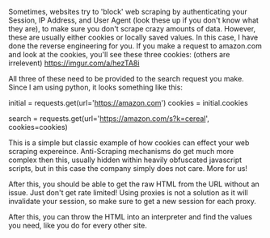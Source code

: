 Sometimes, websites try to 'block' web scraping by authenticating your Session, IP Address, and User Agent (look these up if you don't know what they are), to make sure you don't scrape crazy amounts of data. However, these are usually either cookies or locally saved values. In this case, I have done the reverse engineering for you. If you make a request to amazon.com and look at the cookies, you'll see these three cookies: (others are irrelevent) https://imgur.com/a/hezTA8i

All three of these need to be provided to the search request you make. Since I am using python, it looks something like this:

initial = requests.get(url='https://amazon.com')
cookies = initial.cookies

search = requests.get(url='https://amazon.com/s?k=cereal', cookies=cookies)

This is a simple but classic example of how cookies can effect your web scraping expereince. Anti-Scraping mechanisms do get much more complex then this, usually hidden within heavily obfuscated javascript scripts, but in this case the company simply does not care. More for us!

After this, you should be able to get the raw HTML from the URL without an issue. Just don't get rate limited! Using proxies is not a solution as it will invalidate your session, so make sure to get a new session for each proxy.

After this, you can throw the HTML into an interpreter and find the values you need, like you do for every other site.